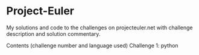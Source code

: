 # Project-Euler
My solutions and code to the challenges on projecteuler.net with challenge description and solution commentary.


Contents (challenge number and language used)
Challenge 1: python
